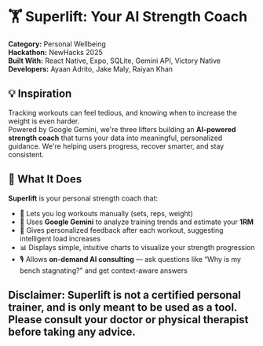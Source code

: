 # 🏋️ Superlift: Your AI Strength Coach

**Category:** Personal Wellbeing  
**Hackathon:** NewHacks 2025  
**Built With:** React Native, Expo, SQLite, Gemini API, Victory Native
**Developers:** Ayaan Adrito, Jake Maly, Raiyan Khan



## 💡 Inspiration

Tracking workouts can feel tedious, and knowing when to increase the weight is even harder.  
Powered by Google Gemini, we're three lifters building an **AI-powered strength coach** that turns your data into meaningful, personalized guidance. 
We're helping users progress, recover smarter, and stay consistent.



## 🚀 What It Does

**Superlift** is your personal strength coach that:

- 📝 Lets you log workouts manually (sets, reps, weight)  
- 🤖 Uses **Google Gemini** to analyze training trends and estimate your **1RM**  
- 💪 Gives personalized feedback after each workout, suggesting intelligent load increases  
- 📊 Displays simple, intuitive charts to visualize your strength progression  
- 🎙️ Allows **on-demand AI consulting** — ask questions like “Why is my bench stagnating?” and get context-aware answers


**Disclaimer:** Superlift is not a certified personal trainer, and is only meant to be used as a tool. Please consult your doctor or physical therapist before taking any advice.
---
